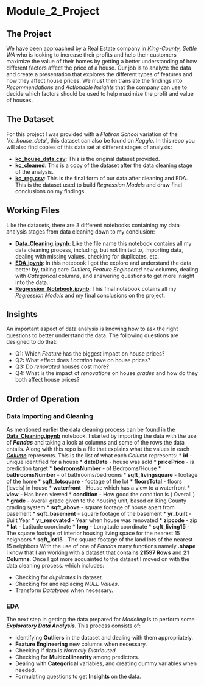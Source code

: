 # Module_2_Project

## The Project
We have been approached by a Real Estate company in _King-County, Settle WA_ who is looking to increase their profits and help their customers maximize the value of their homes by getting a better understanding of how different factors affect the price of a house. Our job is to analyze the data and create a presentation that explores the different types of features and how they affect house prices. We must then translate the findings into _Recommendations_ and _Actionable Insights_ that the company can use to decide which factors should be used to help maximize the profit and value of houses.

## The Dataset
For this project I was provided with a _Flatiron School_ variation of the _'kc_house_data'_, this dataset can also be found on _Kaggle_. In this repo you will also find copies of this data set at different stages of analysis:
* [**kc_house_data.csv**](/kc_house_data.csv): This is the original dataset provided.
* [**kc_cleaned**](/kc_cleaned.csv): This is a copy of the dataset after the data cleaning stage of the analysis.
* [**kc_reg.csv**](/kc_reg.csv): This is the final form of our data after cleaning and EDA. This is the dataset used to build _Regression Models_ and draw final conclusions on my findings.

## Working Files
Like the datasets, there are 3 different notebooks containing my data analysis stages from data cleaning down to my conclusion:
* [**Data_Cleaning.ipynb**](/Data_Cleaning.ipynb): Like the file name this notebook contains all my data cleaning process, including, but not limited to, importing data, dealing with missing values, checking for duplicates, etc. 
* [**EDA.ipynb**](/EDA.ipynb): In this notebook I got the explore and understand the data better by, taking care _Outliers_, _Feature Engineered_ new columns, dealing with _Categorical_ columns, and answering questions to get more insight into the data.
* [**Regression_Notebook.ipynb**](/Regression_Notebook.ipynb): This final notebook cotains all my _Regression Models_ and my final conclusions on the project.

## Insights
An important aspect of data analysis is knowing how to ask the right questions to better understand the data. The following questions are designed to do that:
* Q1: Which _Feature_ has the biggest impact on house prices?
* Q2: What effect does _Location_ have on house prices?
* Q3: Do _renovated_ houses cost more?
* Q4: What is the impact of _renovations_ on house _grades_ and how do they both affect house prices?

## Order of Operation
### Data Importing and Cleaning
As mentioned earlier the data cleaning process can be found in the [**Data_Cleaning.ipynb**](/Data_Cleaning.ipynb) notebook. I started by importing the data with the use of **_Pandas_** and taking a look at columns and some of the rows the data entails. Along with this repo is a file that explains what the values in each [**_Column_**](/column_names.md) represents. This is the list of what each _Column_ represents:
    * **id** - unique identified for a house
    * **dateDate** - house was sold
    * **pricePrice** -  is prediction target
    * **bedroomsNumber** -  of Bedrooms/House
    * **bathroomsNumber** -  of bathrooms/bedrooms
    * **sqft_livingsquare** -  footage of the home
    * **sqft_lotsquare** -  footage of the lot
    * **floorsTotal** -  floors (levels) in house
    * **waterfront** - House which has a view to a waterfront
    * **view** - Has been viewed
    * **condition** - How good the condition is ( Overall )
    * **grade** - overall grade given to the housing unit, based on King County grading system
    * **sqft_above** - square footage of house apart from basement
    * **sqft_basement** - square footage of the basement
    * **yr_built** - Built Year
    * **yr_renovated** - Year when house was renovated
    * **zipcode** - zip
    * **lat** - Latitude coordinate
    * **long** - Longitude coordinate
    * **sqft_living15** - The square footage of interior housing living space for the nearest 15 neighbors
    * **sqft_lot15** - The square footage of the land lots of the nearest 15 neighbors
With the use of one of _Pandas_ many functions namely **.shape** I know that I am working with a dataset that contains **21597 Rows** and **21 Columns**. Once I got more acquainted to the dataset I moved on with the data cleaning process. which includes:
* Checking for _duplicates_ in dataset.
* Checking for and replacing _NULL Values_.
* Transform _Datatypes_ when necessary.

### EDA 
The next step in getting the data prepared for _Modeling_ is to perform some **_Exploratory Data Analysis_**. This process consists of:
* Identifying **Outliers** in the dataset and dealing with them appropriately.
* **Feature Engineering** new columns when necessary.
* Checking if data is _Normally Distributed_
* Checking for **Multicollinearity** among predictors.
* Dealing with **Categorical** variables, and creating dummy variables when needed.
* Formulating questions to get **Insights** on the data.
